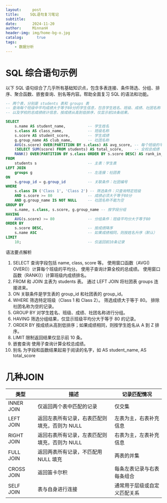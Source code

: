 ```yaml
---
layout:     post
title:     SQL语句复习笔记
subtitle:   
date:       2024-11-20
author:     MinnanH
header-img: img/home-bg-o.jpg
catalog: 	  true
tags:
    - 数据分析
---
```


# SQL 综合语句示例

以下 SQL 语句综合了几乎所有基础知识点，包含多表连接、条件筛选、分组、排序、聚合函数、嵌套查询、别名等内容。帮助全面复习 SQL 的语法和功能。

```sql
-- 两个表，分别是 students 表和 groups 表
-- 查询每个班级中平均成绩大于等于80分的学生信息，包含学生姓名、班级、成绩、社团名称
-- 以及学校的总成绩统计信息，按成绩从高到低排序，仅显示前10条结果。

SELECT
    s.name AS student_name,          -- 学生姓名
    s.class AS class_name,           -- 班级名称
    s.score AS student_score,        -- 学生成绩
    g.group_name AS club_name,       -- 社团名称
    AVG(s.score) OVER(PARTITION BY s.class) AS avg_score, -- 每个班级的平均分
    (SELECT SUM(score) FROM students) AS total_score,     -- 全校总成绩
    RANK() OVER(PARTITION BY s.class ORDER BY s.score DESC) AS rank_in_class -- 班级内成绩排名
FROM
    students s                       -- 主表：学生表
LEFT JOIN
    groups g                         -- 左连接：社团表
ON
    s.group_id = g.group_id          -- 关联条件：社团编号
WHERE
    s.class IN ('Class 1', 'Class 2') -- 筛选条件：只查询特定班级
    AND s.score >= 80                -- 成绩必须大于等于80分
    AND g.group_name IS NOT NULL     -- 社团名称不能为空
GROUP BY
    s.name, s.class, s.score, g.group_name -- 按字段分组
HAVING
    AVG(s.score) >= 80               -- 分组条件：班级平均分大于等于80
ORDER BY
    s.score DESC,                    -- 按成绩降序
    s.name ASC                       -- 如果成绩相同，则按姓名升序（默认）
LIMIT
    10;                              -- 仅返回前10条记录
```
语法要点解析
1. SELECT
查询字段包括 name, class, score 等。
使用窗口函数（AVG() OVER()）计算每个班级的平均分。
使用子查询计算全校的总成绩。
使用窗口函数（RANK()）计算班级内成绩排名。
2. FROM 和 JOIN
主表为 students 表。
通过 LEFT JOIN 将社团表 groups 连接进来。
3. ON
关联条件是学生表的 group_id 和社团表的 group_id。
4. WHERE
筛选特定班级（Class 1 和 Class 2）。
筛选成绩大于等于 80。
排除社团名称为空的记录。
5. GROUP BY
对学生姓名、班级、成绩、社团名称进行分组。
6. HAVING
筛选分组结果，仅显示班级平均分大于等于 80 的记录。
7. ORDER BY
按成绩从高到低排序；如果成绩相同，则按学生姓名从 A 到 Z 排序。
8. LIMIT
限制返回结果仅显示前 10 条。
9. 嵌套查询
使用子查询计算全校总成绩。
10. 别名
为字段和函数结果起易于阅读的名字，如 AS student_name, AS total_score

# 几种JOIN
| **类型**       | **描述**                                       | **记录匹配情况**              |
|-----------------|-----------------------------------------------|-------------------------------|
| INNER JOIN      | 仅返回两个表中匹配的记录                      | 仅交集                       |
| LEFT JOIN       | 返回左表所有记录，右表匹配则填充，否则为 NULL | 左表为主，右表补充信息       |
| RIGHT JOIN      | 返回右表所有记录，左表匹配则填充，否则为 NULL | 右表为主，左表补充信息       |
| FULL JOIN       | 返回两表所有记录，不匹配用 NULL 填充          | 两表的并集                   |
| CROSS JOIN      | 返回笛卡尔积                                  | 每条左表记录与右表每条组合   |
| SELF JOIN       | 表与自身进行连接                              | 通常用于层级或自定义匹配关系 |
